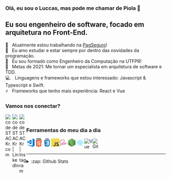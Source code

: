 ### Olá, eu sou o Luccas, mas pode me chamar de Piola 👋

## Eu sou engenheiro de software, focado em arquitetura no Front-End.

🔭  &nbsp; Atualmente estou trabalhando na [PagSeguro][website]! <br />
👯  &nbsp; Eu amo estudar e estar sempre por dentro das novidades da programação. <br />
📒  &nbsp; Eu sou formado como Engenheiro da Computação na UTFPR! <br />
🥅  &nbsp; Metas de 2021: Me tornar um especialista em arquitetura de software e TDD. <br />
💻. &nbsp; Linguagens e frameworks que estou interessado: Javascript & Typescript e Swift. <br />
⚡ &nbsp; Frameworks que tenho mais experiência: React e Vue <br />

### Vamos nos conectar?

[<img align="left" alt="codeSTACKr.com" width="22px" src="https://cdn3.iconfinder.com/data/icons/capsocial-round/500/facebook-512.png" />][facebook]
[<img align="left" alt="codeSTACKr | LinkedIn" width="22px" src="https://cdn.icon-icons.com/icons2/2429/PNG/512/linkedin_logo_icon_147268.png" />][linkedin]
[<img align="left" alt="codeSTACKr | Instagram" width="22px" src="https://shoppingomar.com.br/wp-content/uploads/2018/12/instagram-colourful-icon.png" />][instagram]

<br />

### Ferramentas do meu dia a dia

<img align="left" alt="Visual Studio Code" width="26px" src="https://raw.githubusercontent.com/github/explore/80688e429a7d4ef2fca1e82350fe8e3517d3494d/topics/visual-studio-code/visual-studio-code.png" />
<img align="left" alt="HTML5" width="26px" src="https://raw.githubusercontent.com/github/explore/80688e429a7d4ef2fca1e82350fe8e3517d3494d/topics/html/html.png" />
<img align="left" alt="CSS3" width="26px" src="https://raw.githubusercontent.com/github/explore/80688e429a7d4ef2fca1e82350fe8e3517d3494d/topics/css/css.png" />
<img align="left" alt="JavaScript" width="26px" src="https://raw.githubusercontent.com/github/explore/80688e429a7d4ef2fca1e82350fe8e3517d3494d/topics/javascript/javascript.png" />
<img align="left" alt="Sass" width="26px" src="https://raw.githubusercontent.com/github/explore/80688e429a7d4ef2fca1e82350fe8e3517d3494d/topics/sass/sass.png" />
<img align="left" alt="Node.js" width="26px" src="https://raw.githubusercontent.com/github/explore/80688e429a7d4ef2fca1e82350fe8e3517d3494d/topics/nodejs/nodejs.png" />
<img align="left" alt="React" width="26px" src="https://raw.githubusercontent.com/github/explore/80688e429a7d4ef2fca1e82350fe8e3517d3494d/topics/react/react.png" />
<img align="left" alt="Vue" width="26px" src="https://br.vuejs.org//images/logo.png" />
<img align="left" alt="Git" width="26px" src="https://upload.wikimedia.org/wikipedia/commons/thumb/3/3f/Git_icon.svg/1024px-Git_icon.svg.png" />

<br />
<br />

---

<details>
  <summary>:zap: Github Stats</summary>

  <img align="left" alt="codeSTACKr's Github Stats" src="https://github-readme-stats.codestackr.vercel.app/api?username=LuccasPiola&show_icons=true&hide_border=true" />

</details>

[website]: https://pagseguro.uol.com.br/#rmcl
[facebook]: https://www.facebook.com/lhc.piola
[instagram]: https://www.instagram.com/luccaspiola
[linkedin]: https://www.linkedin.com/in/luccas-piola-73a645152/
